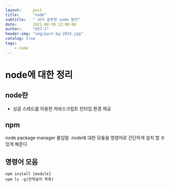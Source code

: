 ```yaml
---
layout:     post
title:      "node"
subtitle:   " 내가 공부한 node 정리"
date:       2021-08-30 12:00:00
author:     "H37-J"
header-img: "img/post-bg-2015.jpg"
catalog: true
tags:
    - node
---
```


# node에 대한 정리

## node란
* 싱글 스레드를 이용한 자바스크립트 런타임 환경 제공


## npm
node package manager 줄임말.
node에 대한 모듈을 명령어로 간단하게 설치 할 수 있게 해준다

## 명령어 모음
```
npm install [module]
npm ls -g(전역설치 목록)
```



